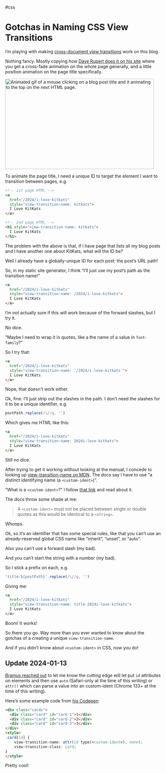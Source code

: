 #css

# Gotchas in Naming CSS View Transitions

I’m playing with making [cross-document view transitions](https://developer.chrome.com/docs/web-platform/view-transitions/cross-document) work on this blog. 

Nothing fancy. Mostly copying how [Dave Rupert does it on his site](https://daverupert.com/2023/05/getting-started-view-transitions/) where you get a cross-fade animation on the whole page generally, and a little position animation on the page title specifically.

<img src="https://cdn.jim-nielsen.com/blog/2025/view-transitions-blog.gif" width="480" height="291" alt="Animated gif of a mouse clicking on a blog post title and it animating to the top on the next HTML page." />

To animate the page title, I need a unique ID to target the element I want to transition between pages, e.g.

```html
<!-- 1st page HTML -->
<a
  href="/2024/i-love-kitkats"
  style="view-transition-name: kitkats">
  I Love KitKats
</a>

<!-- 2nd page HTML -->
<h1 style="view-transition-name: kitkats">
  I Love KitKats
</h1>
```

The problem with the above is that, if I have page that lists all my blog posts and I have another one about KitKats, what will the ID be?

Well I already have a globally-unique ID for each post: the post’s URL path!

So, in my static site generator, I think “I’ll just use my post’s path as the transition name!” 

```html
<a
  href="/2024/i-love-kitkats"
  style="view-transition-name: /2024/i-love-kitkats">
  I Love KitKats
</a>  
```

I’m not actually sure if this will work because of the forward slashes, but I try it.

No dice.

“Maybe I need to wrap it in quotes, like a the name of a value in `font-family`?” 

So I try that:

```html
<a
  href="/2024/i-love-kitkats"
  style="view-transition-name: '/2024/i-love-kitkats'">
  I Love KitKats
</a>  
```

Nope, that doesn't work either.

Ok, fine. I’ll just strip out the slashes in the path. I don’t need the slashes for it to be a unique identifier, e.g.

```js
postPath.replace(/\//g, '')
```

Which gives me HTML like this:

```html
<a
  href="/2024/i-love-kitkats"
  style="view-transition-name: 2024i-love-kitkats">
  I Love KitKats
</a> 
```

Still no dice.

After trying to get it working without looking at the manual, I concede to looking up [view-transition-name on MDN](https://developer.mozilla.org/en-US/docs/Web/CSS/view-transition-name). The docs say I have to use “a distinct identifying name (a `<custom-ident>`)”. 

“What is a `<custom-ident>`?” I follow [that link](https://developer.mozilla.org/en-US/docs/Web/CSS/custom-ident) and read about it.

The docs throw some shade at me:

> A `<custom-ident>` must not be placed between single or double quotes as this would be identical to a `<string>`.

Whoops.

Ok, so it’s an identifier that has some special rules, like that you can’t use an already-reserved global CSS name like “inherit”, “unset”, or “auto”.

Also you can’t use a forward slash (my bad).

And you can’t start the string with a number (my bad).

So I stick a prefix on each, e.g.

```js
'title-${postPath}'.replace(/\//g, '')
```

Giving me:

```html
<a
  href="/2024/i-love-kitkats"
  style="view-transition-name: title-2024i-love-kitkats">
  I Love KitKats
</a> 
```

Boom! It works!

So there you go. Way more than you ever wanted to know about the gotchas of a creating a unique `view-transition-name`.

And if you didn’t know about `<custom-ident>` in CSS, now you do!

## Update 2024-01-13

[Bramus reached out](https://front-end.social/@bramus/113820236476349197) to let me know the cutting edge will let put `id` attributes on elements and then use `auto` (Safari-only at the time of this writing) or `attr()` which can parse a value into an custom-ident (Chrome 133+ at the time of this writing).

Here’s some example code from [his Codepen](https://codepen.io/bramus/pen/wBwpgaj):

```html
<div class="cards">
  <div class="card" id="card-1">1</div>
  <div class="card" id="card-2">2</div>
  <div class="card" id="card-3">3</div>
</div>
<style>
.card[id] {
	view-transition-name: attr(id type(<custom-ident>), none);
	view-transition-class: card;
}
</style>
```

Pretty cool!